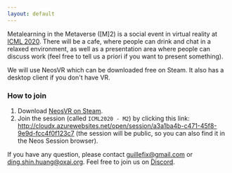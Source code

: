 ```yaml
---
layout: default
---
```


Metalearning in the Metaverse ([M]2) is a social event in virtual reality at [ICML 2020](https://icml.cc/virtual/2020). There will be a cafe, where people can drink and chat in a relaxed environment, as well as a presentation area where people can discuss work (feel free to tell us a priori if you want to present something).

We will use NeosVR which can be downloaded free on Steam. It also has a desktop client if you don't have VR.

### How to join

1. Download [NeosVR on Steam](https://store.steampowered.com/app/740250/Neos_VR/).
2. Join the session (called `ICML2020 - M2`) by clicking this link: http://cloudx.azurewebsites.net/open/session/a3a1ba4b-c471-45f8-9e9d-fcc4f0f123c7 (the session will be public, so you can also find it in the Neos Session browser).

If you have any question, please contact guillefix@gmail.com or ding.shin.huang@oxai.org. Feel free to join us on [Discord](https://discord.gg/CFsm4Qx).
